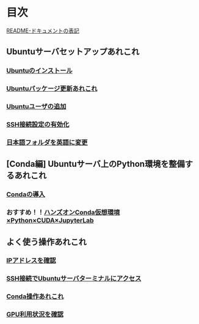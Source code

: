 # 目次

[README-ドキュメントの表記](README.md)

## Ubuntuサーバセットアップあれこれ

### [Ubuntuのインストール](ubuntu_install.md)

### [Ubuntuパッケージ更新あれこれ](ubuntu_upgrade_packages.md)

### [Ubuntuユーザの追加](ubuntu_adduser.md)

### [SSH接続設定の有効化](ssh_activate.md)

### [日本語フォルダを英語に変更](foldername_change_en.md)

## [Conda編] Ubuntuサーバ上のPython環境を整備するあれこれ

### [Condaの導入](conda_install.md)

### **おすすめ！！**[ハンズオンConda仮想環境×Python×CUDA×JupyterLab](handson_conda_python.md)

## よく使う操作あれこれ

### [IPアドレスを確認](check_ipaddress.md)

### [SSH接続でUbuntuサーバターミナルにアクセス](ssh_connect.md)

### [Conda操作あれこれ](conda_use.md)

### [GPU利用状況を確認](check_gpu_status.md)
